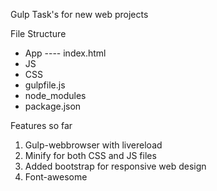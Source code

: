 Gulp Task's for new web projects 

File Structure 

 - App
 ---- index.html
 - JS 
 - CSS
 - gulpfile.js
 - node_modules
 - package.json


Features so far
1. Gulp-webbrowser with livereload
2. Minify for both CSS and JS files
3. Added bootstrap for responsive web design
4. Font-awesome

